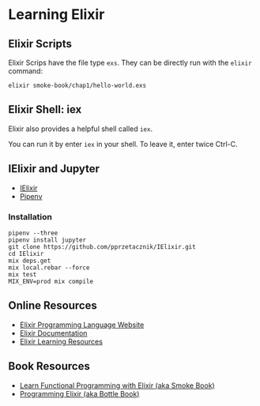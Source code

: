 # Learning Elixir 

## Elixir Scripts

Elixir Scrips have the file type `exs`. They can be directly run with the `elixir` command:

```
elixir smoke-book/chap1/hello-world.exs
```

## Elixir Shell: iex

Elixir also provides a helpful shell called `iex`.

You can run it by enter `iex` in your shell. To leave it, enter twice Ctrl-C.


## IElixir and Jupyter

 * [IElixir](https://github.com/pprzetacznik/IElixir)
 * [Pipenv](https://github.com/pypa/pipenv)

### Installation

```
pipenv --three
pipenv install jupyter
git clone https://github.com/pprzetacznik/IElixir.git
cd IElixir
mix deps.get
mix local.rebar --force
mix test
MIX_ENV=prod mix compile
```

## Online Resources
 * [Elixir Programming Language Website](https://elixir-lang.org/)
 * [Elixir Documentation](https://elixir-lang.org/docs.html)
 * [Elixir Learning Resources](https://elixir-lang.org/learning.html)

## Book Resources

 * [Learn Functional Programming with Elixir (aka Smoke Book)](https://www.amazon.com/Learn-Functional-Programming-Elixir-Foundations/dp/168050245X/)
 * [Programming Elixir (aka Bottle Book)](https://www.amazon.com/Programming-Elixir-1-6-Functional-Concurrent/dp/1680502999/)
